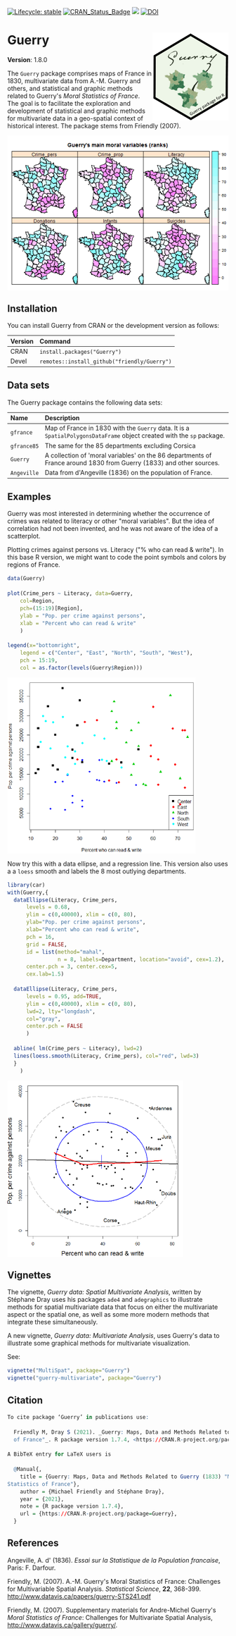 <!-- badges: start -->
[![Lifecycle: stable](https://img.shields.io/badge/lifecycle-stable-brightgreen.svg)](https://www.tidyverse.org/lifecycle/#stable)
[![CRAN_Status_Badge](http://www.r-pkg.org/badges/version/Guerry)](https://cran.r-project.org/package=Guerry)
[![](https://cranlogs.r-pkg.org/badges/grand-total/Guerry)](https://cran.r-project.org/package=Guerry)
[![DOI](https://zenodo.org/badge/133678938.svg)](https://zenodo.org/badge/latestdoi/133678938)

<!-- badges: end -->

# Guerry <img src="Guerry-logo.png" align="right" height="200px" />

**Version**: 1.8.0

The `Guerry` package comprises maps of France in 1830, multivariate data from A.-M. Guerry and others, and statistical and 
	graphic methods related to Guerry's *Moral Statistics of France*. The goal is to facilitate the exploration and
	development of statistical and graphic methods for multivariate data in a geo-spatial context of historical interest.
	The package stems from Friendly (2007).

<img src="man/figures/Guerry-vars.png" align="center" />

## Installation


You can install Guerry from CRAN or the development version as follows:

| Version     | Command                                         |
|:------------|:------------------------------------------------|
| CRAN        | `install.packages("Guerry")`                    |
| Devel       | `remotes::install_github("friendly/Guerry")`    |


## Data sets

The Guerry package contains the following data sets:

|<div style="width:60px">Name</div>| Description |
|:-----|:------------|
| `gfrance`  | Map of France in 1830 with the `Guerry` data. It is a `SpatialPolygonsDataFrame` object created with the `sp` package.|
| `gfrance85`| The same for the 85 departments excluding Corsica|
| `Guerry`   | A collection of 'moral variables' on the 86 departments of France around 1830 from Guerry (1833) and other sources.|
| `Angeville`| Data from d'Angeville (1836) on the population of France.|

## Examples

Guerry was most interested in determining whether the occurrence of crimes
was related to literacy or other "moral variables".  But the idea of
correlation had not been invented, and he was not aware of the
idea of a scatterplot. 

Plotting crimes against persons vs. Literacy ("% who can read & write").
In this base R version, we might want to code the point symbols 
and colors by regions of France.

``` r
data(Guerry)

plot(Crime_pers ~ Literacy, data=Guerry,
	col=Region, 
	pch=(15:19)[Region],
	ylab = "Pop. per crime against persons",
	xlab = "Percent who can read & write"
	)

legend(x="bottomright", 
	legend = c("Center", "East", "North", "South", "West"), 
	pch = 15:19,
	col = as.factor(levels(Guerry$Region)))
```
<img src="man/figures/ex-bivar1.png" align="center" height="400px" />


Now try this with a data ellipse, and a regression line. This version also uses a
a `loess` smooth and labels the 8 most outlying departments.

``` r
library(car)
with(Guerry,{
  dataEllipse(Literacy, Crime_pers,
      levels = 0.68,
      ylim = c(0,40000), xlim = c(0, 80),
      ylab="Pop. per crime against persons",
      xlab="Percent who can read & write",
      pch = 16,
      grid = FALSE,
      id = list(method="mahal", 
                n = 8, labels=Department, location="avoid", cex=1.2),
      center.pch = 3, center.cex=5,
      cex.lab=1.5)
      
  dataEllipse(Literacy, Crime_pers,
      levels = 0.95, add=TRUE,
      ylim = c(0,40000), xlim = c(0, 80),
      lwd=2, lty="longdash",
      col="gray",
      center.pch = FALSE
      )

  abline( lm(Crime_pers ~ Literacy), lwd=2)	
  lines(loess.smooth(Literacy, Crime_pers), col="red", lwd=3)
  }
  	)
```
<img src="man/figures/ex-bivar2.png" align="center" height="400px" />

## Vignettes

The vignette, _Guerry data: Spatial Multivariate Analysis_, written by Stéphane Dray uses his packages
`ade4` and `adegraphics` to illustrate methods for spatial multivariate data that focus on either
the multivariate aspect or the spatial one, as well as some more modern methods that integrate
these simultaneously. 

A new vignette, _Guerry data: Multivariate Analysis_, uses Guerry's data to illustrate some graphical
methods for multivariate visualization.

See:


``` r
vignette("MultiSpat", package="Guerry")
vignette("guerry-multivariate", package="Guerry")
```

## Citation

``` r
To cite package ‘Guerry’ in publications use:

  Friendly M, Dray S (2021). _Guerry: Maps, Data and Methods Related to Guerry (1833) "Moral Statistics
  of France"_. R package version 1.7.4, <https://CRAN.R-project.org/package=Guerry>.

A BibTeX entry for LaTeX users is

  @Manual{,
    title = {Guerry: Maps, Data and Methods Related to Guerry (1833) "Moral
Statistics of France"},
    author = {Michael Friendly and Stéphane Dray},
    year = {2021},
    note = {R package version 1.7.4},
    url = {https://CRAN.R-project.org/package=Guerry},
  }
```

## References

Angeville, A. d' (1836).
_Essai sur la Statistique de la Population francaise_, Paris: F. Darfour.

Friendly, M. (2007). A.-M. Guerry's Moral Statistics of France: Challenges for Multivariable Spatial Analysis.
 *Statistical Science*, **22**, 368-399. http://www.datavis.ca/papers/guerry-STS241.pdf

Friendly, M. (2007).
Supplementary materials for Andre-Michel Guerry's *Moral Statistics of France*:
Challenges for Multivariate Spatial Analysis,
http://www.datavis.ca/gallery/guerry/.
